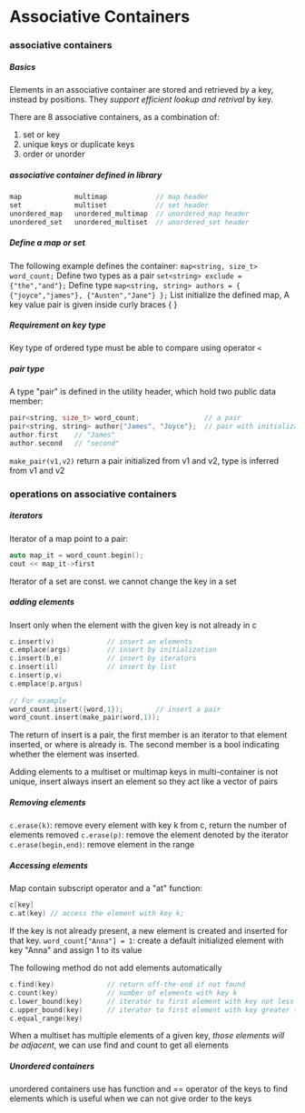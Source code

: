# Associative Containers
### associative containers
##### Basics
Elements in an associative container are stored and retrieved by a key, instead by positions. They *support efficient lookup and retrival* by key.

There are 8 associative containers, as a combination of:
1. set or key
2. unique keys or duplicate keys
3. order or unorder
    
##### associative container defined in library
```cpp
map             multimap            // map header
set             multiset            // set header
unordered_map   unordered_multimap  // unordered_map header
unordered_set   unordered_multiset  // unordered_set header
```

##### Define a map or set
The following example defines the container:
`map<string, size_t> word_count;` Define two types as a pair
`set<string> exclude = {"the","and"};` Define type
`map<string, string> authors = { {"joyce","james"}, {"Austen","Jane"} };` List initialize the defined map, A key value pair is given inside curly braces { }

##### Requirement on key type
Key type of ordered type must be able to compare using operator `<`

##### pair type
A type "pair" is defined in the utility header, which hold two public data member:
```cpp
pair<string, size_t> word_count;                // a pair
pair<string, string> author{"James", "Joyce"};  // pair with initialization
author.first    // "James"
author.second   // "second"
```
`make_pair(v1,v2)` return a pair initialized from v1 and v2, type is inferred from v1 and v2

### operations on associative containers
##### iterators
Iterator of a map point to a pair: 
```cpp
auto map_it = word_count.begin(); 
cout << map_it->first
```

Iterator of a set are const. we cannot change the key in a set

##### adding elements
Insert only when the element with the given key is not already in c
```cpp
c.insert(v)             // insert an elements
c.emplace(args)         // insert by initialization
c.insert(b,e)           // insert by iterators
c.insert(il)            // insert by list
c.insert(p,v)
c.emplace(p,argus)
    
// For example   
word_count.insert({word,1});        // insert a pair
word_count.insert(make_pair(word,1));
```
The return of insert is a pair, the first member is an iterator to that element inserted, or where is already is. The second member is a bool indicating whether the element was inserted.

Adding elements to a multiset or multimap keys in multi-container is not unique, insert always insert an element so they act like a vector of pairs

##### Removing elements
`c.erase(k)`: remove every element with key k from c, return the number of elements removed
`c.erase(p)`: remove the element denoted by the iterator
`c.erase(begin,end)`: remove element in the range

##### Accessing elements
Map contain subscript operator and a "at" function:
```cpp
c[key] 
c.at(key) // access the element with key k;
```
    
If the key is not already present, a new element is created and inserted for that key. `word_count["Anna"] = 1`: create a default initialized element with key "Anna" and assign 1 to its value
    
The following method do not add elements automatically
```cpp
c.find(key)             // return off-the-end if not found
c.count(key)            // number of elements with key k
c.lower_bound(key)      // iterator to first element with key not less than k
c.upper_bound(key)      // iterator to first element with key greater than k
c.equal_range(key)
```

When a multiset has multiple elements of a given key, *those elements will be adjacent*, we can use find and count to get all elements

##### Unordered containers
unordered containers use has function and == operator of the keys to find elements which is useful when we can not give order to the keys
